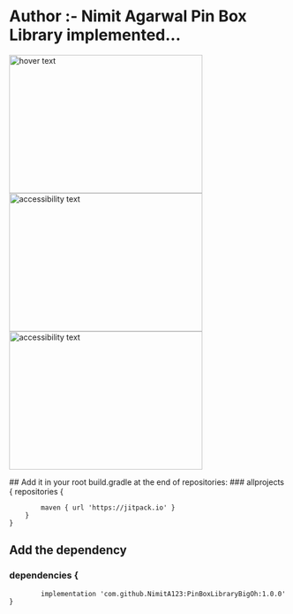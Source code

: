 # Author :- Nimit Agarwal Pin Box Library implemented...

<p>
  <img src="(https://user-images.githubusercontent.com/86598310/190971301-814f5201-f515-478d-9f4a-3bca03a09d70.jpeg" width = "350" height = "250" title="hover text">
  <img src="https://user-images.githubusercontent.com/86598310/190971310-fdc6cc6c-302d-4d22-a01a-5fb6679646a7.jpeg" width="350"  height = "250"   alt="accessibility text">
  <img src="https://user-images.githubusercontent.com/86598310/190971328-04f81701-266b-4f50-8e14-8d090be7695a.jpeg" width="350" height = "250" alt="accessibility text">
</p>
## Add it in your root build.gradle at the end of repositories:
### allprojects {
		repositories {
			
			maven { url 'https://jitpack.io' }
		}
	}
  ##  Add the dependency
  ###	dependencies {
	        implementation 'com.github.NimitA123:PinBoxLibraryBigOh:1.0.0'
	}
	

